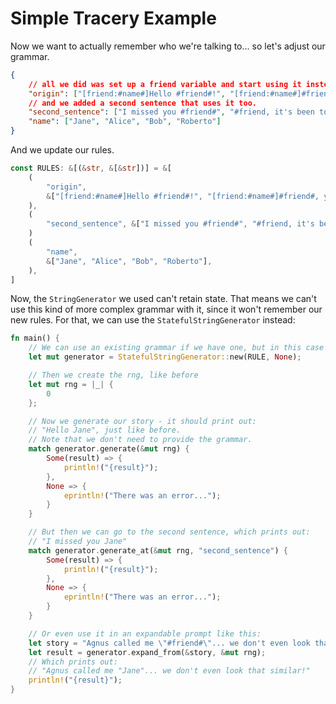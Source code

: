 # Simple Tracery Example

Now we want to actually remember who we're talking to... so let's adjust our grammar.

```json
{
    // all we did was set up a friend variable and start using it instead of name
    "origin": ["[friend:#name#]Hello #friend#!", "[friend:#name#]#friend#, you made it!"],
    // and we added a second sentence that uses it too.
    "second_sentence": ["I missed you #friend#", "#friend, it's been too long"],
    "name": ["Jane", "Alice", "Bob", "Roberto"]
}
```

And we update our rules.

```rust
const RULES: &[(&str, &[&str])] = &[
    (
        "origin",
        &["[friend:#name#]Hello #friend#!", "[friend:#name#]#friend#, you made it!"],
    ),
    (
        "second_sentence", &["I missed you #friend#", "#friend, it's been too long"],
    )
    (
        "name",
        &["Jane", "Alice", "Bob", "Roberto"],
    ),
]
```

Now, the `StringGenerator` we used can't retain state. That means we can't use this kind of more complex grammar with it, since it won't remember our new rules. For that, we can use the `StatefulStringGenerator` instead:

```rust
fn main() {
    // We can use an existing grammar if we have one, but in this case we are just creating the generator directly.
    let mut generator = StatefulStringGenerator::new(RULE, None);

    // Then we create the rng, like before
    let mut rng = |_| {
        0
    };

    // Now we generate our story - it should print out:
    // "Hello Jane", just like before.
    // Note that we don't need to provide the grammar.
    match generator.generate(&mut rng) {
        Some(result) => {
            println!("{result}");
        },
        None => {
            eprintln!("There was an error...");
        }
    }

    // But then we can go to the second sentence, which prints out:
    // "I missed you Jane"
    match generator.generate_at(&mut rng, "second_sentence") {
        Some(result) => {
            println!("{result}");
        },
        None => {
            eprintln!("There was an error...");
        }
    }

    // Or even use it in an expandable prompt like this:
    let story = "Agnus called me \"#friend#\"... we don't even look that similar!".to_string();
    let result = generator.expand_from(&story, &mut rng);
    // Which prints out:
    // "Agnus called me "Jane"... we don't even look that similar!"
    println!("{result}");
}
```
